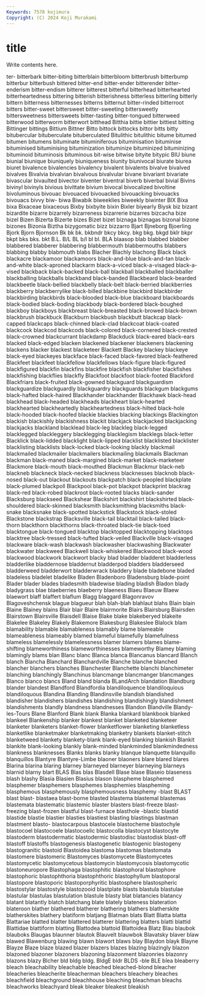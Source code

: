 ```yaml
---
Keywords: 7578 kojimura
Copyright: (C) 2024 Koji Murakami
---
```


# title

Write contents here.



ter- bitterbark bitter-biting
bitterblain bitterbloom bitterbrush bitterbump bitterbur bitterbush bittered bitter-end bitter-ender bitterender
bitter-enderism bitter-endism bitterer bitterest bitterful bitterhead bitterhearted bitterheartedness bittering bitterish
bitterishness bitterless bitterling bitterly bittern bitterness bitternesses bitterns bitternut bitter-rinded
bitterroot bitters bitter-sweet bittersweet bitter-sweeting bittersweetly bittersweetness bittersweets bitter-tasting bitter-tongued
bitterweed bitterwood bitterworm bitterwort bitthead Bitthia bittie bittier bittiest bitting
Bittinger bittings Bittium Bittner Bitto bittock bittocks bittor bitts bitty
bitubercular bituberculate bituberculated Bitulithic bitulithic bitume bitumed bitumen bitumens bituminate
bituminiferous bituminisation bituminise bituminised bituminising bituminization bituminize bituminized bituminizing bituminoid
bituminosis bituminous bit-wise bitwise bityite bitypic BIU biune biunial biunique
biuniquely biuniqueness biunity biunivocal biurate biurea biuret bivalence bivalencies bivalency
bivalent bivalents bivalve bivalved bivalves Bivalvia bivalvian bivalvous bivalvular bivane
bivariant bivariate bivascular bivaulted bivector biventer biventral biverb biverbal bivial
Bivins bivinyl bivinyls bivious bivittate bivium bivocal bivocalized bivoltine bivoluminous
bivouac bivouaced bivouacked bivouacking bivouacks bivouacs bivvy biw- biwa Biwabik
biweeklies biweekly biwinter BIX Bixa bixa Bixaceae bixaceous Bixby bixbyite
bixin Bixler biyearly Biysk biz bizant bizardite bizarre bizarrely bizarreness
bizarrerie bizarres bizcacha bize bizel Bizen Bizerta Bizerte bizes Bizet
bizet biznaga biznagas bizonal bizone bizones Bizonia Biztha bizygomatic bizz
bizzarro Bjart Bjneborg Bjoerling Bjork Bjorn Bjornson Bk bk bk.
bkbndr bkcy bkcy. bkg bkg. bkgd bklr bkpr bkpt bks
bks. bkt B.L. B/L BL b/l bl bl. BLA blaasop
blab blabbed blabber blabbered blabberer blabbering blabbermouth blabbermouths blabbers blabbing
blabby blabmouth blabs Blacher Blachly blachong Black black blackacre blackamoor
blackamoors black-and-blue black-and-tan black-and-white black-aproned blackarm black-a-viced black-a-visaged black-a-vised blackback
black-backed black-ball blackball blackballed blackballer blackballing blackballs blackband black-banded Blackbeard
black-bearded blackbeetle black-bellied blackbelly black-belt black-berried blackberries blackberry blackberrylike black-billed
blackbine blackbird blackbirder blackbirding blackbirds black-blooded black-blue blackboard blackboards black-bodied
black-boding blackbody black-bordered black-boughed blackboy blackboys blackbreast black-breasted black-browed black-brown
blackbrush blackbuck Blackburn blackbush blackbutt blackcap black-capped blackcaps black-chinned black-clad
blackcoat black-coated blackcock blackcod blackcods black-colored black-cornered black-crested black-crowned blackcurrant
blackdamp Blackduck black-eared black-ears blacked black-edged blacken blackened blackener blackeners
blackening blackens blacker blackest blacketeer Blackett Blackey blackey blackeye black-eyed
blackeyes blackface black-faced black-favored black-feathered Blackfeet blackfeet blackfellow blackfellows black-figure
black-figured blackfigured blackfin blackfins blackfire blackfish blackfisher blackfishes blackfishing blackflies
blackfly Blackfoot blackfoot black-footed Blackford Blackfriars black-fruited black-gowned blackguard blackguardism
blackguardize blackguardly blackguardry blackguards blackgum blackgums black-hafted black-haired Blackhander blackhander
Blackhawk black-head blackhead black-headed blackheads blackheart black-hearted blackhearted blackheartedly blackheartedness
black-hilted black-hole black-hooded black-hoofed blackie blackies blacking blackings Blackington blackish
blackishly blackishness blackit blackjack blackjacked blackjacking blackjacks blackland blacklead black-leg
blackleg black-legged blacklegged blackleggery blacklegging blacklegism blacklegs black-letter Blacklick black-lidded
blacklight black-lipped blacklist blacklisted blacklister blacklisting blacklists black-locked black-looking blackly
blackmail blackmailed blackmailer blackmailers blackmailing blackmails Blackman blackman black-maned black-margined
black-market black-marketeer Blackmore black-mouth black-mouthed Blackmun Blackmur black-neb blackneb blackneck
black-necked blackness blacknesses blacknob black-nosed black-out blackout blackouts blackpatch black-peopled
blackplate black-plumed blackpoll Blackpool black-pot blackpot blackprint blackrag black-red black-robed
blackroot black-rooted blacks black-sander Blacksburg blackseed Blackshear Blackshirt blackshirt blackshirted
black-shouldered black-skinned blacksmith blacksmithing blacksmiths black-snake blacksnake black-spotted blackstick Blackstock
black-stoled Blackstone blackstrap Blacksville black-tail blacktail black-tailed black-thorn blackthorn blackthorns
black-throated black-tie black-toed blacktongue black-tongued blacktop blacktopped blacktopping blacktops blacktree
black-tressed black-tufted black-veiled Blackville black-visaged blackware black-wash blackwash blackwasher blackwashing
Blackwater blackwater blackweed Blackwell black-whiskered Blackwood black-wood blackwood blackwork blackwort
blacky blad bladder bladderet bladderless bladderlike bladdernose bladdernut bladderpod bladders
bladderseed bladderweed bladderwort bladderwrack bladdery blade bladebone bladed bladeless bladelet
bladelike Bladen Bladenboro Bladensburg blade-point Blader blader blades bladesmith bladewise
blading bladish Bladon blady bladygrass blae blaeberries blaeberry blaeness Blaeu
Blaeuw Blaew blaewort blaff blaffert blaflum Blagg blaggard Blagonravov Blagoveshchensk
blague blagueur blah blah-blah blahlaut blahs Blain blain Blaine Blainey
blains Blair blair Blaire blairmorite Blairs Blairsburg Blairsden Blairstown Blairsville
Blaisdell Blaise Blake blake blakeberyed blakeite Blakelee Blakeley Blakely Blakemore
Blakesburg Blakeslee Blalock blam blamability blamable blamableness blamably blame blameable
blameableness blameably blamed blameful blamefully blamefulness blameless blamelessly blamelessness blamer
blamers blames blame-shifting blameworthiness blameworthinesses blameworthy Blamey blaming blamingly blams
blan Blanc blanc Blanca blanca Blancanus blancard Blanch blanch Blancha
Blanchard Blanchardville Blanche blanche blanched blancher blanchers blanches Blanchester Blanchette
blanchi blanchimeter blanching blanchingly Blanchinus blancmange blancmanger blancmanges Blanco blanco
blancs Bland bland blanda BLandArch blandation Blandburg blander blandest Blandford
Blandfordia blandiloquence blandiloquious blandiloquous Blandina Blanding Blandinsville blandish blandished blandisher
blandishers blandishes blandishing blandishingly blandishment blandishments blandly blandness blandnesses Blandon
Blandville Blandy-les-Tours Blane Blanford Blank blank Blanka blankard blankbook blanked
blankeel Blankenship blanker blankest blanket blanketed blanketeer blanketer blanketers blanket-flower
blanketflower blanketing blanketless blanketlike blanketmaker blanketmaking blanketry blankets blanket-stitch blanketweed
blankety blankety-blank blank-eyed blanking blankish Blankit blankite blank-looking blankly blank-minded
blankminded blankmindedness blankness blanknesses Blanks blanks blanky blanque blanquette blanquillo
blanquillos Blantyre Blantyre-Limbe blaoner blaoners blare blared blares Blarina blarina
blaring blarney blarneyed blarneyer blarneying blarneys blarnid blarny blart BLAS
Blas blas Blasdell Blase blase Blaseio blaseness blash blashy Blasia
Blasien Blasius blason blaspheme blasphemed blasphemer blasphemers blasphemes blasphemies blaspheming
blasphemous blasphemously blasphemousness blasphemy -blast BLAST blast blast- blastaea blast-borne
blasted blastema blastemal blastemas blastemata blastematic blastemic blaster blasters blast-freeze
blast-freezing blast-frozen blastful blast-furnace blasthole -blastic blastid blastide blastie blastier
blasties blastiest blasting blastings blastman blastment blasto- blastocarpous blastocele blastocheme
blastochyle blastocoel blastocoele blastocoelic blastocolla blastocyst blastocyte blastoderm blastodermatic blastodermic
blastodisc blastodisk blast-off blastoff blastoffs blastogenesis blastogenetic blastogenic blastogeny blastogranitic
blastoid Blastoidea blastoma blastomas blastomata blastomere blastomeric Blastomyces blastomycete Blastomycetes
blastomycetic blastomycetous blastomycin blastomycosis blastomycotic blastoneuropore Blastophaga blastophitic blastophoral blastophore
blastophoric blastophthoria blastophthoric blastophyllum blastoporal blastopore blastoporic blastoporphyritic blastosphere blastospheric
blastostylar blastostyle blastozooid blastplate blasts blastula blastulae blastular blastulas blastulation
blastule blasty blat blatancies blatancy blatant blatantly blatch blatchang blate
blately blateness blateration blateroon blather blathered blatherer blathering blathers blatherskite
blatherskites blathery blatiform blatjang Blatman blats Blatt Blatta blatta Blattariae
blatted blatter blattered blatterer blattering blatters blatti blattid Blattidae blattiform
blatting Blattodea blattoid Blattoidea Blatz Blau blaubok blauboks Blaugas blaunner
blautok Blauvelt blauwbok Blavatsky blaver blaw blawed Blawenburg blawing blawn
blawort blaws blay Blaydon blayk Blayne Blayze Blaze blaze blazed
blazer blazers blazes blazing blazingly blazon blazoned blazoner blazoners blazoning
blazonment blazonries blazonry blazons blazy Blcher bld bldg bldg. BldgE
bldr BLDS -ble BLE blea bleaberry bleach bleachability bleachable bleached
bleached-blond bleacher bleacheries bleacherite bleacherman bleachers bleachery bleaches bleachfield bleachground
bleachhouse bleaching bleachman bleachs bleachworks bleachyard bleak bleaker bleakest bleakish
